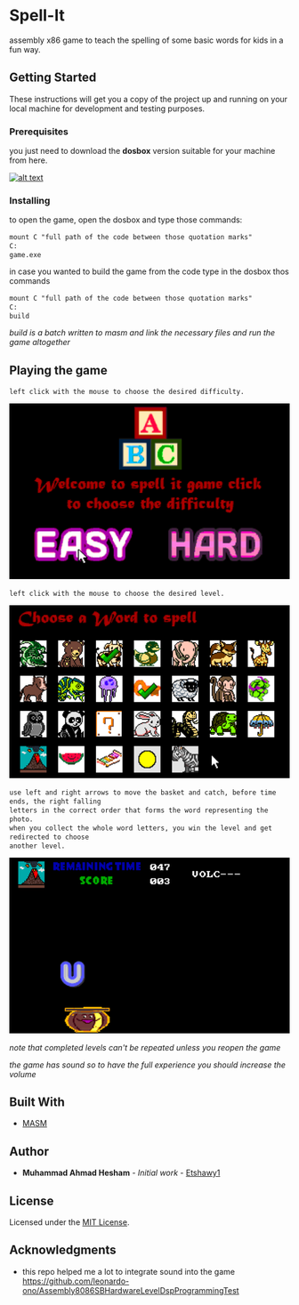 # Spell-It

assembly x86 game to teach the spelling of some basic words for kids in a fun way.


## Getting Started

These instructions will get you a copy of the project up and running on your local machine for development and testing purposes.

### Prerequisites

you just need to download the **dosbox** version suitable for your machine from here. 

[![alt text](https://upload.wikimedia.org/wikipedia/commons/d/dd/DOSBox_icon.png "dosbox")](https://www.dosbox.com/download.php?main=1 "dosbox")



### Installing

to open the game, open the dosbox and type those commands:

```
mount C "full path of the code between those quotation marks"
C:
game.exe
```

in case you wanted to build the game from the code type in the dosbox thos commands
```
mount C "full path of the code between those quotation marks"
C:
build
```
*build is a batch written to masm and link the necessary files and run the game altogether*

## Playing the game

```
left click with the mouse to choose the desired difficulty.
```
![homepage](./Screenshots/home.PNG)

```
left click with the mouse to choose the desired level.
```
![levels](./Screenshots/levels.PNG)

```
use left and right arrows to move the basket and catch, before time ends, the right falling 
letters in the correct order that forms the word representing the photo. 
when you collect the whole word letters, you win the level and get redirected to choose
another level.
```
![levels](./Screenshots/gameplay.PNG)


*note that completed levels can't be repeated unless you reopen the game*

*the game has sound so to have the full experience you should increase the volume*



## Built With

* [MASM](https://docs.microsoft.com/en-us/cpp/assembler/masm/) 


## Author

* **Muhammad Ahmad Hesham** - *Initial work* - [Etshawy1](https://github.com/Etshawy1)

## License

Licensed under the [MIT License](./License).

## Acknowledgments

* this repo helped me a lot to integrate sound into the game https://github.com/leonardo-ono/Assembly8086SBHardwareLevelDspProgrammingTest

